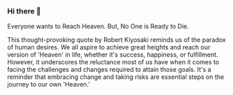 ### Hi there 👋

<!--
**Kart-0010-0101/Kart-0010-0101** is a ✨ _special_ ✨ repository because its `README.md` (this file) appears on your GitHub profile.

Here are some ideas to get you started:

- 🔭 I’m currently working on ...
- 🌱 I’m currently learning ...
- 👯 I’m looking to collaborate on ...
- 🤔 I’m looking for help with ...
- 💬 Ask me about ...
- 📫 How to reach me: ...
- 😄 Pronouns: ...
- ⚡ Fun fact: ...
-->

 Everyone wants to Reach Heaven.
 But, 
 No One is Ready to Die.

 This thought-provoking quote by Robert Kiyosaki reminds us of the paradox of human desires. We all aspire to achieve great heights and reach our version of 'Heaven' in life, whether it's success, happiness, or fulfillment. However, it underscores the reluctance most of us have when it comes to facing the challenges and changes required to attain those goals. It's a reminder that embracing change and taking risks are essential steps on the journey to our own 'Heaven.'
